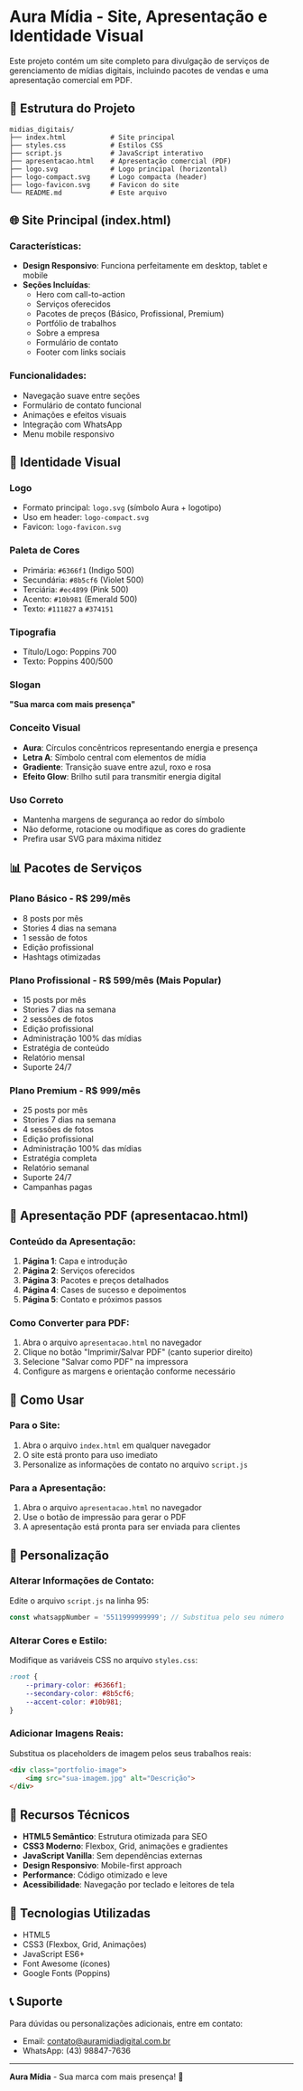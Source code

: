 # Aura Mídia - Site, Apresentação e Identidade Visual

Este projeto contém um site completo para divulgação de serviços de gerenciamento de mídias digitais, incluindo pacotes de vendas e uma apresentação comercial em PDF.

## 📁 Estrutura do Projeto

```
midias_digitais/
├── index.html           # Site principal
├── styles.css           # Estilos CSS
├── script.js            # JavaScript interativo
├── apresentacao.html    # Apresentação comercial (PDF)
├── logo.svg             # Logo principal (horizontal)
├── logo-compact.svg     # Logo compacta (header)
├── logo-favicon.svg     # Favicon do site
└── README.md            # Este arquivo
```

## 🌐 Site Principal (index.html)

### Características:
- **Design Responsivo**: Funciona perfeitamente em desktop, tablet e mobile
- **Seções Incluídas**:
  - Hero com call-to-action
  - Serviços oferecidos
  - Pacotes de preços (Básico, Profissional, Premium)
  - Portfólio de trabalhos
  - Sobre a empresa
  - Formulário de contato
  - Footer com links sociais

### Funcionalidades:
- Navegação suave entre seções
- Formulário de contato funcional
- Animações e efeitos visuais
- Integração com WhatsApp
- Menu mobile responsivo

## 🎯 Identidade Visual

### Logo
- Formato principal: `logo.svg` (símbolo Aura + logotipo)
- Uso em header: `logo-compact.svg`
- Favicon: `logo-favicon.svg`

### Paleta de Cores
- Primária: `#6366f1` (Indigo 500)
- Secundária: `#8b5cf6` (Violet 500)
- Terciária: `#ec4899` (Pink 500)
- Acento: `#10b981` (Emerald 500)
- Texto: `#111827` a `#374151`

### Tipografia
- Título/Logo: Poppins 700
- Texto: Poppins 400/500

### Slogan
**"Sua marca com mais presença"**

### Conceito Visual
- **Aura**: Círculos concêntricos representando energia e presença
- **Letra A**: Símbolo central com elementos de mídia
- **Gradiente**: Transição suave entre azul, roxo e rosa
- **Efeito Glow**: Brilho sutil para transmitir energia digital

### Uso Correto
- Mantenha margens de segurança ao redor do símbolo
- Não deforme, rotacione ou modifique as cores do gradiente
- Prefira usar SVG para máxima nitidez

## 📊 Pacotes de Serviços

### Plano Básico - R$ 299/mês
- 8 posts por mês
- Stories 4 dias na semana
- 1 sessão de fotos
- Edição profissional
- Hashtags otimizadas

### Plano Profissional - R$ 599/mês (Mais Popular)
- 15 posts por mês
- Stories 7 dias na semana
- 2 sessões de fotos
- Edição profissional
- Administração 100% das mídias
- Estratégia de conteúdo
- Relatório mensal
- Suporte 24/7

### Plano Premium - R$ 999/mês
- 25 posts por mês
- Stories 7 dias na semana
- 4 sessões de fotos
- Edição profissional
- Administração 100% das mídias
- Estratégia completa
- Relatório semanal
- Suporte 24/7
- Campanhas pagas

## 📄 Apresentação PDF (apresentacao.html)

### Conteúdo da Apresentação:
1. **Página 1**: Capa e introdução
2. **Página 2**: Serviços oferecidos
3. **Página 3**: Pacotes e preços detalhados
4. **Página 4**: Cases de sucesso e depoimentos
5. **Página 5**: Contato e próximos passos

### Como Converter para PDF:
1. Abra o arquivo `apresentacao.html` no navegador
2. Clique no botão "Imprimir/Salvar PDF" (canto superior direito)
3. Selecione "Salvar como PDF" na impressora
4. Configure as margens e orientação conforme necessário

## 🚀 Como Usar

### Para o Site:
1. Abra o arquivo `index.html` em qualquer navegador
2. O site está pronto para uso imediato
3. Personalize as informações de contato no arquivo `script.js`

### Para a Apresentação:
1. Abra o arquivo `apresentacao.html` no navegador
2. Use o botão de impressão para gerar o PDF
3. A apresentação está pronta para ser enviada para clientes

## 🎨 Personalização

### Alterar Informações de Contato:
Edite o arquivo `script.js` na linha 95:
```javascript
const whatsappNumber = '5511999999999'; // Substitua pelo seu número
```

### Alterar Cores e Estilo:
Modifique as variáveis CSS no arquivo `styles.css`:
```css
:root {
    --primary-color: #6366f1;
    --secondary-color: #8b5cf6;
    --accent-color: #10b981;
}
```

### Adicionar Imagens Reais:
Substitua os placeholders de imagem pelos seus trabalhos reais:
```html
<div class="portfolio-image">
    <img src="sua-imagem.jpg" alt="Descrição">
</div>
```

## 📱 Recursos Técnicos

- **HTML5 Semântico**: Estrutura otimizada para SEO
- **CSS3 Moderno**: Flexbox, Grid, animações e gradientes
- **JavaScript Vanilla**: Sem dependências externas
- **Design Responsivo**: Mobile-first approach
- **Performance**: Código otimizado e leve
- **Acessibilidade**: Navegação por teclado e leitores de tela

## 🔧 Tecnologias Utilizadas

- HTML5
- CSS3 (Flexbox, Grid, Animações)
- JavaScript ES6+
- Font Awesome (ícones)
- Google Fonts (Poppins)

## 📞 Suporte

Para dúvidas ou personalizações adicionais, entre em contato:
- Email: contato@auramidiadigital.com.br
- WhatsApp: (43) 98847-7636

---

**Aura Mídia** - Sua marca com mais presença! 🚀

